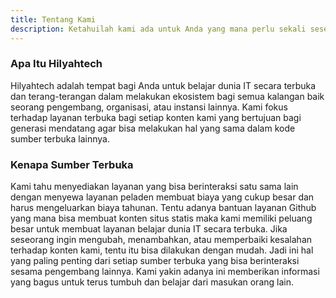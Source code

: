 ```yaml
---
title: Tentang Kami
description: Ketahuilah kami ada untuk Anda yang mana perlu sekali seseorang mengenal kami lebih dekat dari seorang pengembang sumber terbuka.
---
```


### Apa Itu Hilyahtech
Hilyahtech adalah tempat bagi Anda untuk belajar dunia IT secara terbuka dan terang-terangan dalam melakukan ekosistem bagi semua kalangan baik seorang pengembang, organisasi, atau instansi lainnya. Kami fokus terhadap layanan terbuka bagi setiap konten kami yang bertujuan bagi generasi mendatang agar bisa melakukan hal yang sama dalam kode sumber terbuka lainnya.

### Kenapa Sumber Terbuka
Kami tahu menyediakan layanan yang bisa berinteraksi satu sama lain dengan menyewa layanan peladen membuat biaya yang cukup besar dan harus mengeluarkan biaya tahunan. Tentu adanya bantuan layanan Github yang mana bisa membuat konten situs statis maka kami memiliki peluang besar untuk membuat layanan belajar dunia IT secara terbuka. Jika seseorang ingin mengubah, menambahkan, atau memperbaiki kesalahan terhadap konten kami, tentu itu bisa dilakukan dengan mudah. Jadi ini hal yang paling penting dari setiap sumber terbuka yang bisa berinteraksi sesama pengembang lainnya. Kami yakin adanya ini memberikan informasi yang bagus untuk terus tumbuh dan belajar dari masukan orang lain.